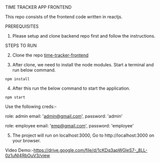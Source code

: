 TIME TRACKER APP FRONTEND

This repo consists of the frontend code written in reactjs.

PREREQUISITES

1. Please setup and clone backend repo first and follow the instructions.

STEPS TO RUN

2. Clone the repo [time-tracker-frontend](https://github.com/somilsimform/time-tracker-frontend)

3. After clone, we need to install the node modules. Start a terminal and run below command.

`npm install`

4. After this run the below command to start the application.

`npm start`

Use the following creds:-

role: admin
email: 'admin@gmail.com',
password: 'admin'

role: employee
email: 'emp@gmail.com',
password: 'employee'

5. The project will run on localhost:3000, Go to http://localhost:3000 on your browser.

Video Demo:-https://drive.google.com/file/d/1cKDq3apWGleS7-_8LL-0z1uNI4RbOuV3/view
